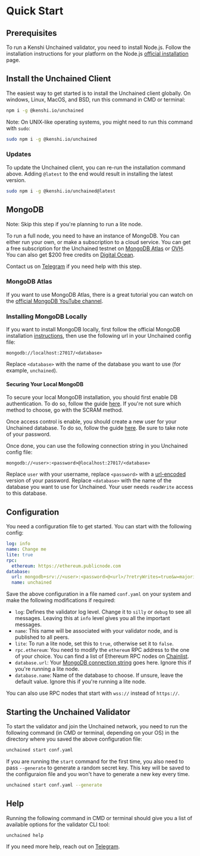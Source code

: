 # Quick Start

## Prerequisites

To run a Kenshi Unchained validator, you need to install Node.js. Follow the
installation instructions for your platform on the Node.js
[official installation](https://nodejs.org/en/download/package-manager) page.

## Install the Unchained Client

The easiest way to get started is to install the Unchained client globally.
On windows, Linux, MacOS, and BSD, run this command in CMD or terminal:

```bash
npm i -g @kenshi.io/unchained
```

Note: On UNIX-like operating systems, you might need to run this command with
`sudo`:

```bash
sudo npm i -g @kenshi.io/unchained
```

### Updates

To update the Unchained client, you can re-run the installation command above.
Adding `@latest` to the end would result in installing the latest version.

```bash
sudo npm i -g @kenshi.io/unchained@latest
```

## MongoDB

Note: Skip this step if you're planning to run a lite node.

To run a full node, you need to have an instance of MongoDB. You can either run
your own, or make a subscription to a cloud service. You can get a free
subscription for the Unchained testnet on
[MongoDB Atlas](https://www.mongodb.com/pricing) or
[OVH](https://www.ovhcloud.com/en/public-cloud/mongodb/). You can also get $200
free credits on [Digital Ocean](https://try.digitalocean.com/freetrialoffer/).

Contact us on [Telegram](https://t.me/kenshi) if you need help with this step.

### MongoDB Atlas

If you want to use MongoDB Atlas, there is a great tutorial you can watch on the
[official MongoDB YouTube channel](https://www.youtube.com/watch?v=jXgJyuBeb_o).

### Installing MongoDB Locally

If you want to install MongoDB locally, first follow the official MongoDB
installation
[instructions](https://www.mongodb.com/docs/manual/administration/install-community/),
then use the following url in your Unchained config file:

```
mongodb://localhost:27017/<database>
```

Replace `<database>` with the name of the database you want to use (for example,
`unchained`).

#### Securing Your Local MongoDB

To secure your local MongoDB installation, you should first enable DB
authentication. To do so, follow the guide
[here](https://www.mongodb.com/docs/manual/tutorial/enable-authentication/). If
you're not sure which method to choose, go with the SCRAM method.

Once access control is enable, you should create a new user for your Unchained
database. To do so, follow the guide
[here](https://www.mongodb.com/docs/manual/tutorial/create-users#configure-users-for-self-hosted-deployments). Be sure to take note
of your password.

Once done, you can use the following connection string in you Unchained config
file:

```
mongodb://<user>:<password>@localhost:27017/<database>
```

Replace `user` with your username, replace `<password>` with a
[url-encoded](https://www.urlencoder.io/) version of your password. Replace
`<database>` with the name of the database you want to use for Unchained. Your
user needs `readWrite` access to this database.

## Configuration

You need a configuration file to get started. You can start with the following
config:

```yaml
log: info
name: Change me
lite: true
rpc:
  ethereum: https://ethereum.publicnode.com
database:
  url: mongodb+srv://<user>:<password>@<url>/?retryWrites=true&w=majority
  name: unchained
```

Save the above configuration in a file named `conf.yaml` on your system and make
the following modifications if required:

- `log`: Defines the validator log level. Change it to `silly` or `debug` to see
  all messages. Leaving this at `info` level gives you all the important
  messages.
- `name`: This name will be associated with your validator node, and is published to
  all peers.
- `lite`: To run a lite node, set this to `true`, otherwise set it to `false`.
- `rpc.ethereum`: You need to modify the `ethereum` RPC address to the one of your
  choice. You can find a list of Ethereum RPC nodes on
  [Chainlist](https://chainlist.org/chain/1).
- `database.url`: Your
  [MongoDB connection string](https://www.mongodb.com/docs/manual/reference/connection-string/)
  goes here. Ignore this if you're running a lite node.
- `database.name`: Name of the database to choose. If unsure, leave the default
  value. Ignore this if you're running a lite node.

You can also use RPC nodes that start with `wss://` instead of `https://`.

## Starting the Unchained Validator

To start the validator and join the Unchained network, you need to run the
following command (in CMD or terminal, depending on your OS) in the directory
where you saved the above configuration file:

```bash
unchained start conf.yaml
```

If you are running the `start` command for the first time, you also need to pass `--generate` to generate a random secret key. This key will be saved to the configuraion file and you won't have to generate a new key every time.

```bash
unchained start conf.yaml --generate
```

## Help

Running the following command in CMD or terminal should give you a list of
available options for the validator CLI tool:

```bash
unchained help
```

If you need more help, reach out on [Telegram](https://t.me/kenshi).

